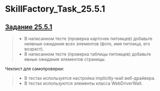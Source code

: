 # SkillFactory_Task_25.5.1

## [Задание 25.5.1]()
>* В написанном тесте (проверка карточек питомцев) добавьте неявные ожидания всех элементов (фото, имя питомца, его возраст).
>* В написанном тесте (проверка таблицы питомцев) добавьте явные ожидания элементов страницы.


Чеклист для самопроверки:

 >* В тестах используется настройка implicitly-wait веб-драйвера.
 >* В тестах используются элементы класса WebDriverWait.
